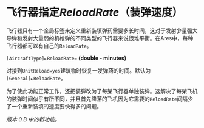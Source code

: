 # 飞行器指定*ReloadRate*（装弹速度）

飞行器只有一个全局标签来定义重新装填弹药需要多长时间，这对于发射少量强大导弹和发射大量弱的机枪弹的不同类型的飞行器来说很难平衡。在Ares中，每种飞行器都可以有自己的`ReloadRate`。

`[AircraftType]►ReloadRate=` **(double - minutes)**

​	对接到`UnitReload=yes`建筑物时恢复一发弹药的时间。默认为`[General]►ReloadRate`。

为了使此功能正常工作，还把装弹改为了每架飞行器单独装弹。这解决了每架飞机的装弹时间似乎有所不同，并且首先降落的飞机因为它需要的`ReloadRate`间隔少了一个重新装填的速度要快得多的问题。

*版本 0.B 中的新功能。*